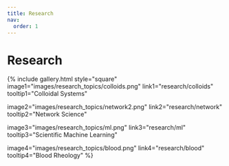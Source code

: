 ```yaml
---
title: Research
nav:
  order: 1
---
```


# <i class="fas research"></i>Research

{% include gallery.html style="square"
  image1="images/research_topics/colloids.png"
  link1="research/colloids"
  tooltip1="Colloidal Systems"

  image2="images/research_topics/network2.png"
  link2="research/network"
  tooltip2="Network Science"

  image3="images/research_topics/ml.png"
  link3="research/ml"
  tooltip3="Scientific Machine Learning"
  

  image4="images/research_topics/blood.png"
  link4="research/blood"
  tooltip4="Blood Rheology"
   %}


